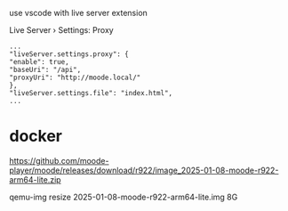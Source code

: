 use vscode with live server extension

Live Server › Settings: Proxy

    ...
    "liveServer.settings.proxy": {
    "enable": true,
    "baseUri": "/api",
    "proxyUri": "http://moode.local/"
    },
    "liveServer.settings.file": "index.html",
    ...

# docker

https://github.com/moode-player/moode/releases/download/r922/image_2025-01-08-moode-r922-arm64-lite.zip

qemu-img resize 2025-01-08-moode-r922-arm64-lite.img 8G

